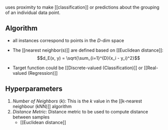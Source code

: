 uses proximity to make [[classification]] or predictions about the grouping of an individual data point.
## Algorithm
- all instances correspond to points in the $D$-dim space
- The [[nearest neighbor(s)]] are defined based on [[Euclidean distance]]:
	$$d_E(x, y) = \sqrt{\sum_{i=1}^{D}(x_i - y_i)^2}$$

- Target function could be [[Discrete-valued (Classification)]] or [[Real-valued (Regression)]]
## Hyperparameters
1. $Number\ of\ Neighbors\ (k)$: This is the $k$ value in the [[k-nearest neighbour (kNN)]] algorithm
2. $Distance\ Metric$: Distance metric to be used to compute distance between samples
	- [[Euclidean distance]]
